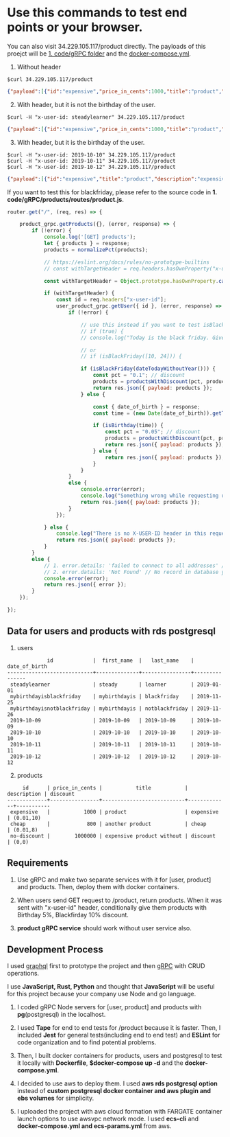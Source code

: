 # Use this commands to test end points or your browser.

You can also visit 34.229.105.117/product directly. The payloads of this proejct will be [1. code/gRPC folder](https://github.com/steadylearner/docker-examples/tree/master/1.%20code/gRPC) and the [docker-compose.yml](https://github.com/steadylearner/docker-examples/blob/master/3.%20docker-compose/gRPC/prod/aws/fargate/docker-compose.yml).

1. Without header

```console
$curl 34.229.105.117/product
```

```json
{"payload":[{"id":"expensive","price_in_cents":1000,"title":"product","description":"expensive","discount":{"pct":"0.01","value_in_cents":10}},{"id":"cheap","price_in_cents":800,"title":"another product","description":"cheap","discount":{"pct":"0.01","value_in_cents":8}},{"id":"no-discount","price_in_cents":1000000,"title":"expensive product without","description":"discount","discount":{"pct":"0","value_in_cents":0}}]}
```

2. With header, but it is not the birthday of the user.

```console
$curl -H "x-user-id: steadylearner" 34.229.105.117/product
```

```json
{"payload":[{"id":"expensive","price_in_cents":1000,"title":"product","description":"expensive","discount":{"pct":"0.01","value_in_cents":10}},{"id":"cheap","price_in_cents":800,"title":"another product","description":"cheap","discount":{"pct":"0.01","value_in_cents":8}},{"id":"no-discount","price_in_cents":1000000,"title":"expensive product without","description":"discount","discount":{"pct":"0","value_in_cents":0}}]}
```

3. With header, but it is the birthday of the user.

```console
$curl -H "x-user-id: 2019-10-10" 34.229.105.117/product
$curl -H "x-user-id: 2019-10-11" 34.229.105.117/product
$curl -H "x-user-id: 2019-10-12" 34.229.105.117/product
```

```json
{"payload":[{"id":"expensive","title":"product","description":"expensive","discount":{"pct":"0.05","value_in_cents":50},"price_in_cents":1000},{"id":"cheap","title":"another product","description":"cheap","discount":{"pct":"0.05","value_in_cents":40},"price_in_cents":800},{"id":"no-discount","title":"expensive product without","description":"discount","discount":{"pct":"0.05","value_in_cents":50000},"price_in_cents":1000000}]}
```

If you want to test this for blackfriday, please refer to the source code in **1. code/gRPC/products/routes/product.js**.

```js
router.get("/", (req, res) => {

	product_grpc.getProducts({}, (error, response) => {
		if (!error) {
			console.log('[GET] products');
			let { products } = response;
			products = normalizePct(products);

			// https://eslint.org/docs/rules/no-prototype-builtins
			// const withTargetHeader = req.headers.hasOwnProperty("x-user-id");

			const withTargetHeader = Object.prototype.hasOwnProperty.call(req.headers, "x-user-id");

			if (withTargetHeader) {
				const id = req.headers["x-user-id"];
				user_product_grpc.getUser({ id }, (error, response) => {
					if (!error) {

						// use this instead if you want to test isBlackFriday
						// if (true) {
						// console.log("Today is the black friday. Give 10% discount anyway.");

						// or
						// if (isBlackFriday([10, 24])) {

						if (isBlackFriday(dateTodayWithoutYear())) {
							const pct = "0.1"; // discount
							products = productsWithDiscount(pct, products);
							return res.json({ payload: products });
						} else {

							const { date_of_birth } = response;
							const time = (new Date(date_of_birth)).getTime();

							if (isBirthday(time)) {
								const pct = "0.05"; // discount
								products = productsWithDiscount(pct, products);
								return res.json({ payload: products });
							} else {
								return res.json({ payload: products });
							}
						}
					}
					else {
						console.error(error);
						console.log("Something wrong while requesting user data.");
						return res.json({ payload: products });
					}
				});

			} else {
				console.log("There is no X-USER-ID header in this request.");
				return res.json({ payload: products });
			}
		}
		else {
			// 1. error.details: 'failed to connect to all addresses' // server fail
			// 2. error.datails: 'Not Found' // No record in database yet
			console.error(error);
			return res.json({ error });
		}
	});

});
``` 

## Data for users and products with rds postgresql

1. users

```console
             id             |  first_name  |   last_name    | date_of_birth 
----------------------------+--------------+----------------+---------------
 steadylearner              | steady       | learner        | 2019-01-01
 mybirthdayisblackfriday    | mybirthdayis | blackfriday    | 2019-11-25
 mybirthdayisnotblackfriday | mybirthdayis | notblackfriday | 2019-11-26
 2019-10-09                 | 2019-10-09   | 2019-10-09     | 2019-10-09
 2019-10-10                 | 2019-10-10   | 2019-10-10     | 2019-10-10
 2019-10-11                 | 2019-10-11   | 2019-10-11     | 2019-10-11
 2019-10-12                 | 2019-10-12   | 2019-10-12     | 2019-10-12
```

2. products

```console
     id      | price_in_cents |           title           | description | discount
-------------+----------------+---------------------------+-------------+-----------
 expensive   |           1000 | product                   | expensive   | (0.01,10)
 cheap       |            800 | another product           | cheap       | (0.01,8)
 no-discount |        1000000 | expensive product without | discount    | (0,0)
```

## Requirements

1. Use gRPC and make two separate services with it for [user, product] and products. Then, deploy them with docker containers.

2. When users send GET request to /product, return products. When it was sent with "x-user-id" header, conditionally give them products with Birthday 5%, Blackfirday 10% discount.

3. **product gRPC service** should work without user service also.

## Development Process

I used [graphql](https://github.com/steadylearner/Graphql-Express-Postgresql) first to prototype the project and then [gRPC](https://github.com/steadylearner/gRPC-Express-Postgresql) with CRUD operations.

I use **JavaScript, Rust, Python** and thought that **JavaScript** will be useful for this project because your company use Node and go language.

1. I coded gRPC Node servers for [user, product] and products with **pg**(postgresql) in the localhost.

2. I used **Tape** for end to end tests for /product because it is faster. Then, I included **Jest** for general tests(including end to end test) and **ESLint** for code organization and to find potential problems.

3. Then, I built docker containers for products, users and postgresql to test it locally with **Dockerfile**, **$docker-compose up -d** and the **docker-compose.yml**.

4. I decided to use aws to deploy them. I used **aws rds postgresql option** instead of **custom postgresql docker container and aws plugin and ebs volumes** for simplicity.

5. I uploaded the project with aws cloud formation with FARGATE container launch options to use awsvpc network mode. I used **ecs-cli** and **docker-compose.yml and ecs-params.yml** from aws.
